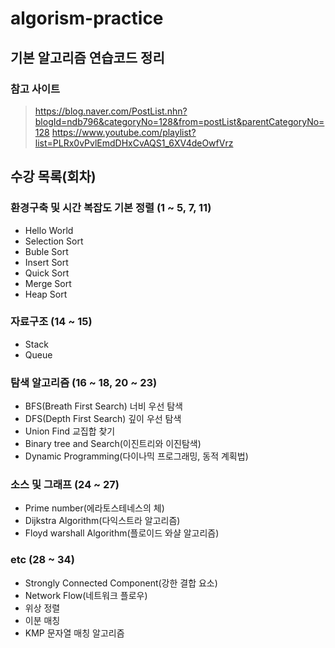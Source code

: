 # algorism-practice
## 기본 알고리즘 연습코드 정리
### 참고 사이트
> https://blog.naver.com/PostList.nhn?blogId=ndb796&categoryNo=128&from=postList&parentCategoryNo=128
> https://www.youtube.com/playlist?list=PLRx0vPvlEmdDHxCvAQS1_6XV4deOwfVrz

## 수강 목록(회차)
### 환경구축 및 시간 복잡도 기본 정렬 (1 ~ 5, 7, 11)
- Hello World
- Selection Sort
- Buble Sort
- Insert Sort
- Quick Sort
- Merge Sort
- Heap Sort
### 자료구조 (14 ~ 15)
- Stack
- Queue

### 탐색 알고리즘 (16 ~ 18, 20 ~ 23)
- BFS(Breath First Search) 너비 우선 탐색
- DFS(Depth First Search) 깊이 우선 탐색
- Union Find 교집합 찾기
- Binary tree and Search(이진트리와 이진탐색)
- Dynamic Programming(다이나믹 프로그래밍, 동적 계획법)


### 소스 및 그래프 (24 ~ 27)
- Prime number(에라토스테네스의 체)
- Dijkstra Algorithm(다익스트라 알고리즘)
- Floyd warshall Algorithm(플로이드 와샬 알고리즘)


### etc (28 ~ 34)
- Strongly Connected Component(강한 결합 요소)
- Network Flow(네트워크 플로우)
- 위상 정렬
- 이분 매칭
- KMP 문자열 매칭 알고리즘
